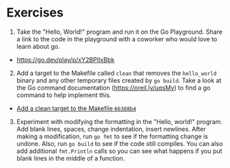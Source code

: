 # Exercises

1. Take the "Hello, World!" program and run it on the Go Playground. Share a link to the code in the playground with a
coworker who would love to learn about go.

* https://go.dev/play/p/xY2BPIIxBbk

2. Add a target to the Makefile called `clean` that removes the `hello_world` binary and any other temporary files
created by `go build`. Take a look at the Go command documentation (https://oreil.ly/uqsMy) to find a go command to help
implement this.

* [Add a clean target to the Makefile `66388b4`](https://github.com/AnturGyffrous/learning-go/commit/66388b4f56da3b1c7a3fd13b969c8c098a8a2aed)

3. Experiment with modifying the formatting in the "Hello, world!" program. Add blank lines, spaces, change indentation,
insert newlines. After making a modification, run `go fmt` to see if the formatting change is undone. Also, run
`go build` to see if the code still compiles. You can also add additional `fmt.Println` calls so you can see what
happens if you put blank lines in the middle of a function.
